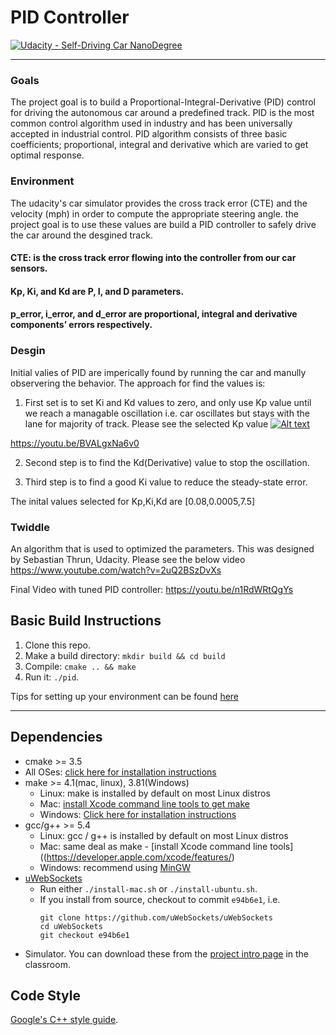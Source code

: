 # PID Controller

[![Udacity - Self-Driving Car NanoDegree](https://s3.amazonaws.com/udacity-sdc/github/shield-carnd.svg)](http://www.udacity.com/drive)

---
### Goals
The project goal is to build a Proportional-Integral-Derivative (PID) control for driving the autonomous car around a predefined track. PID is the most common control algorithm used in industry and has been universally accepted in industrial control.
PID algorithm consists of three basic coefficients; proportional, integral and derivative which are varied to get optimal response.
### Environment
The udacity's car simulator provides the cross track error (CTE) and the velocity (mph) in order to compute the appropriate steering angle. the project goal is to use these values are build a PID controller to safely drive the car around the desgined track.

#### CTE: is the cross track error flowing into the controller from our car sensors.
#### Kp, Ki, and Kd are P, I, and D parameters.
#### p_error, i_error, and d_error are proportional, integral and derivative components’ errors respectively.

### Desgin 
Initial valies of PID are imperically found by running the car and manully observering the behavior. The approach for find the values is:

1. First set is to set Ki and Kd values to zero, and only use Kp value until we reach a managable oscillation i.e. car oscillates but stays with the lane for majority of track.
Please see the selected Kp value
[![Alt text](https://img.youtube.com/vi/VID/0.jpg)](https://youtu.be/BVALgxNa6v0)

https://youtu.be/BVALgxNa6v0

2. Second step is to find the Kd(Derivative) value to stop the oscillation.

3. Third step is to find a good Ki value to reduce the steady-state error.

The inital values selected for Kp,Ki,Kd are 
[0.08,0.0005,7.5]

### Twiddle
An algorithm that is used to optimized the parameters. This was designed by Sebastian Thrun, Udacity. Please see the below video https://www.youtube.com/watch?v=2uQ2BSzDvXs


Final Video with tuned PID controller:
https://youtu.be/n1RdWRtQgYs


## Basic Build Instructions

1. Clone this repo.
2. Make a build directory: `mkdir build && cd build`
3. Compile: `cmake .. && make`
4. Run it: `./pid`. 

Tips for setting up your environment can be found [here](https://classroom.udacity.com/nanodegrees/nd013/parts/40f38239-66b6-46ec-ae68-03afd8a601c8/modules/0949fca6-b379-42af-a919-ee50aa304e6a/lessons/f758c44c-5e40-4e01-93b5-1a82aa4e044f/concepts/23d376c7-0195-4276-bdf0-e02f1f3c665d)

---
## Dependencies
* cmake >= 3.5
 * All OSes: [click here for installation instructions](https://cmake.org/install/)
* make >= 4.1(mac, linux), 3.81(Windows)
  * Linux: make is installed by default on most Linux distros
  * Mac: [install Xcode command line tools to get make](https://developer.apple.com/xcode/features/)
  * Windows: [Click here for installation instructions](http://gnuwin32.sourceforge.net/packages/make.htm)
* gcc/g++ >= 5.4
  * Linux: gcc / g++ is installed by default on most Linux distros
  * Mac: same deal as make - [install Xcode command line tools]((https://developer.apple.com/xcode/features/)
  * Windows: recommend using [MinGW](http://www.mingw.org/)
* [uWebSockets](https://github.com/uWebSockets/uWebSockets)
  * Run either `./install-mac.sh` or `./install-ubuntu.sh`.
  * If you install from source, checkout to commit `e94b6e1`, i.e.
    ```
    git clone https://github.com/uWebSockets/uWebSockets 
    cd uWebSockets
    git checkout e94b6e1
    ```
* Simulator. You can download these from the [project intro page](https://github.com/udacity/self-driving-car-sim/releases) in the classroom.

## Code Style
[Google's C++ style guide](https://google.github.io/styleguide/cppguide.html).
